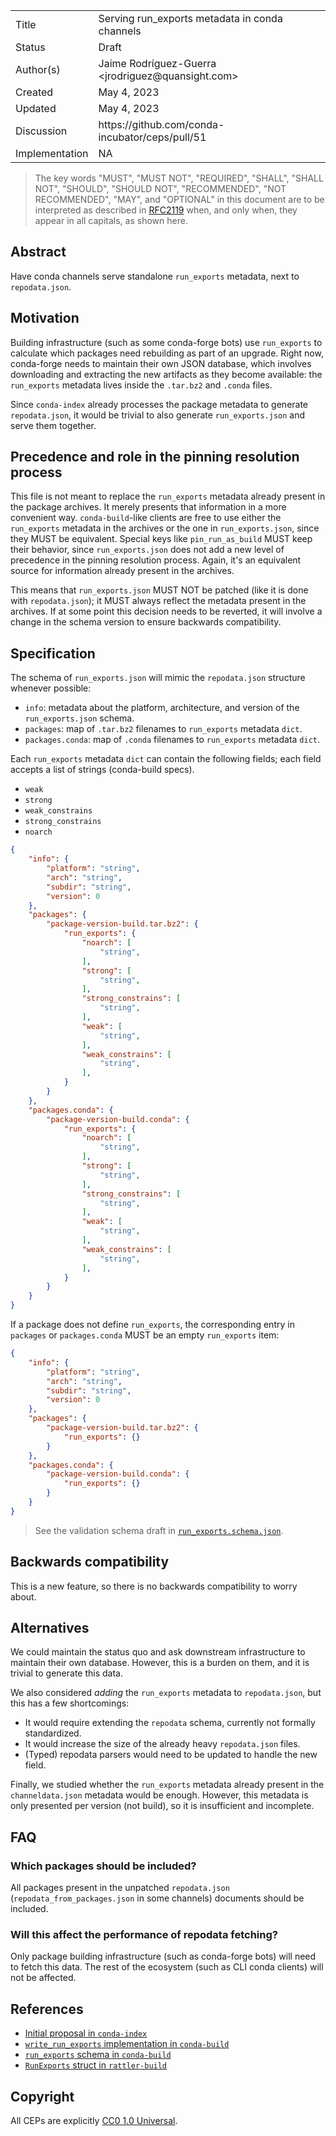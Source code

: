 <table>
<tr><td> Title </td><td> Serving run_exports metadata in conda channels </td>
<tr><td> Status </td><td> Draft </td></tr>
<tr><td> Author(s) </td>
<td> 
    Jaime Rodríguez-Guerra &lt;jrodriguez@quansight.com&gt;
</td></tr>
<tr><td> Created </td><td> May 4, 2023</td></tr>
<tr><td> Updated </td><td> May 4, 2023</td></tr>
<tr><td> Discussion </td><td> https://github.com/conda-incubator/ceps/pull/51 </td></tr>
<tr><td> Implementation </td><td> NA </td></tr>
</table>

> The key words "MUST", "MUST NOT", "REQUIRED", "SHALL", "SHALL NOT", "SHOULD", "SHOULD NOT",
  "RECOMMENDED", "NOT RECOMMENDED", "MAY", and "OPTIONAL" in this document are to be interpreted as
  described in [RFC2119][RFC2119] when, and only when, they appear in all capitals, as shown here.

## Abstract

Have conda channels serve standalone `run_exports` metadata, next to `repodata.json`.

## Motivation

Building infrastructure (such as some conda-forge bots) use `run_exports` to calculate which packages need rebuilding as part of an upgrade. Right now, conda-forge needs to maintain their own JSON database, which involves downloading and extracting the new artifacts as they become available: the `run_exports` metadata lives inside the `.tar.bz2` and `.conda` files.

Since `conda-index` already processes the package metadata to generate `repodata.json`, it would be trivial to also generate `run_exports.json` and serve them together.

## Precedence and role in the pinning resolution process

This file is not meant to replace the `run_exports` metadata already present in the package archives. It merely presents that information in a more convenient way. 
`conda-build`-like clients are free to use either the `run_exports` metadata in the archives or the one in `run_exports.json`, since they MUST be equivalent.
Special keys like `pin_run_as_build` MUST keep their behavior, since `run_exports.json` does not add a new level of precedence in the pinning resolution process. Again, it's an equivalent source for information already present in the archives.

This means that `run_exports.json` MUST NOT be patched (like it is done with `repodata.json`);
it MUST always reflect the metadata present in the archives. 
If at some point this decision needs to be reverted, it will involve a change in the schema version to ensure backwards compatibility.

## Specification

The schema of `run_exports.json` will mimic the `repodata.json` structure whenever possible:

* `info`: metadata about the platform, architecture, and version of the `run_exports.json` schema.
* `packages`: map of `.tar.bz2` filenames to `run_exports` metadata `dict`.
* `packages.conda`: map of `.conda` filenames to `run_exports` metadata `dict`.

Each `run_exports` metadata `dict` can contain the following fields; each field accepts a list of strings (conda-build specs).

- `weak`
- `strong`
- `weak_constrains`
- `strong_constrains`
- `noarch`

```json
{   
    "info": {
        "platform": "string",
        "arch": "string",
        "subdir": "string",
        "version": 0
    },
    "packages": {
        "package-version-build.tar.bz2": {
            "run_exports": {
                "noarch": [
                    "string",
                ],
                "strong": [
                    "string",
                ],
                "strong_constrains": [
                    "string",
                ],
                "weak": [
                    "string",
                ],
                "weak_constrains": [
                    "string",
                ],
            }
        }
    },
    "packages.conda": {
        "package-version-build.conda": {
            "run_exports": {
                "noarch": [
                    "string",
                ],
                "strong": [
                    "string",
                ],
                "strong_constrains": [
                    "string",
                ],
                "weak": [
                    "string",
                ],
                "weak_constrains": [
                    "string",
                ],
            }
        }
    }
}
```

If a package does not define `run_exports`, the corresponding entry in `packages` or `packages.conda` MUST be an empty `run_exports` item:

```json
{
    "info": {
        "platform": "string",
        "arch": "string",
        "subdir": "string",
        "version": 0
    },
    "packages": {
        "package-version-build.tar.bz2": {
            "run_exports": {}
        }
    },
    "packages.conda": {
        "package-version-build.conda": {
            "run_exports": {}
        }
    }
}
```

> See the validation schema draft in [`run_exports.schema.json`](https://github.com/conda/schemas/pull/25).


## Backwards compatibility

This is a new feature, so there is no backwards compatibility to worry about.

## Alternatives

We could maintain the status quo and ask downstream infrastructure to maintain their own database. However, this is a burden on them, and it is trivial to generate this data.

We also considered _adding_ the `run_exports` metadata to `repodata.json`, but this has a few shortcomings:

- It would require extending the `repodata` schema, currently not formally standardized.
- It would increase the size of the already heavy `repodata.json` files.
- (Typed) repodata parsers would need to be updated to handle the new field.

Finally, we studied whether the `run_exports` metadata already present in the `channeldata.json` metadata would be enough. However, this metadata is only presented per version (not build), so it is insufficient and incomplete.

## FAQ

### Which packages should be included?

All packages present in the unpatched `repodata.json` (`repodata_from_packages.json` in some channels) documents should be included.

### Will this affect the performance of repodata fetching?

Only package building infrastructure (such as conda-forge bots) will need to fetch this data. The rest of the ecosystem (such as CLI conda clients) will not be affected.

## References

- [Initial proposal in `conda-index`](https://github.com/conda/conda-index/issues/102)
- [`write_run_exports` implementation in `conda-build`](https://github.com/conda/conda-build/blob/9fd6279cf510d34008fd0423c9efe364302e7589/conda_build/build.py#L1508-L1517)
- [`run_exports` schema in `conda-build`](https://github.com/conda/conda-build/blob/9fd6279cf510d34008fd0423c9efe364302e7589/conda_build/utils.py#L132C1-L138)
- [`RunExports` struct in `rattler-build`](https://github.com/prefix-dev/rattler-build/blob/1ac730501651fd124a086ee1db92a67cd5b55429/src/metadata.rs#L53-L66)


## Copyright

All CEPs are explicitly [CC0 1.0 Universal](https://creativecommons.org/publicdomain/zero/1.0/).

[RFC2119]: https://datatracker.ietf.org/doc/html/rfc2119

